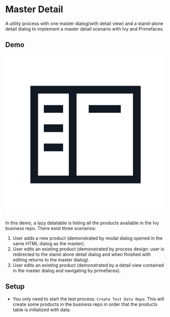 # Master Detail 

A utility process with one master dialog(with detail view) and a stand-alone detail dialog to implement a master detail scenario with Ivy and Primefaces.

## Demo
![List of Products](master-detail-svgrepo-com.svg "List of Products")

In this demo, a lazy datatable is listing all the products available in the Ivy business repo.
There exist three scenarios:
1. User adds a new product (demonstrated by modal dialog opened in the same HTML dialog as the master).
2. User edits an existing product (demonstrated by process design: user is redirected to the stand-alone detail dialog and when finished with editing returns to the master dialog).
3. User edits an existing product (demonstrated by a detail view contained in the master dialog and navigating by primefaces).

## Setup

 - You only need to start the test process: `Create Test Data Repo`. This will create some products in the business repo in order that the products table is initialized with data.

